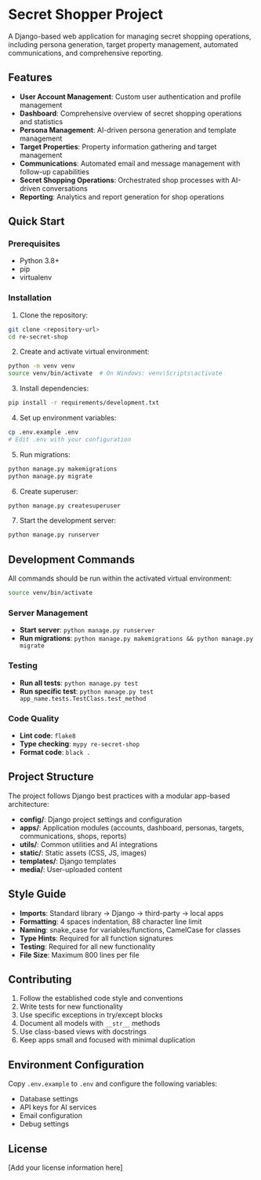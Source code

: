 # Secret Shopper Project

A Django-based web application for managing secret shopping operations, including persona generation, target property management, automated communications, and comprehensive reporting.

## Features

- **User Account Management**: Custom user authentication and profile management
- **Dashboard**: Comprehensive overview of secret shopping operations and statistics
- **Persona Management**: AI-driven persona generation and template management
- **Target Properties**: Property information gathering and target management
- **Communications**: Automated email and message management with follow-up capabilities
- **Secret Shopping Operations**: Orchestrated shop processes with AI-driven conversations
- **Reporting**: Analytics and report generation for shop operations

## Quick Start

### Prerequisites

- Python 3.8+
- pip
- virtualenv

### Installation

1. Clone the repository:
```bash
git clone <repository-url>
cd re-secret-shop
```

2. Create and activate virtual environment:
```bash
python -m venv venv
source venv/bin/activate  # On Windows: venv\Scripts\activate
```

3. Install dependencies:
```bash
pip install -r requirements/development.txt
```

4. Set up environment variables:
```bash
cp .env.example .env
# Edit .env with your configuration
```

5. Run migrations:
```bash
python manage.py makemigrations
python manage.py migrate
```

6. Create superuser:
```bash
python manage.py createsuperuser
```

7. Start the development server:
```bash
python manage.py runserver
```

## Development Commands

All commands should be run within the activated virtual environment:

```bash
source venv/bin/activate
```

### Server Management
- **Start server**: `python manage.py runserver`
- **Run migrations**: `python manage.py makemigrations && python manage.py migrate`

### Testing
- **Run all tests**: `python manage.py test`
- **Run specific test**: `python manage.py test app_name.tests.TestClass.test_method`

### Code Quality
- **Lint code**: `flake8`
- **Type checking**: `mypy re-secret-shop`
- **Format code**: `black .`

## Project Structure

The project follows Django best practices with a modular app-based architecture:

- **config/**: Django project settings and configuration
- **apps/**: Application modules (accounts, dashboard, personas, targets, communications, shops, reports)
- **utils/**: Common utilities and AI integrations
- **static/**: Static assets (CSS, JS, images)
- **templates/**: Django templates
- **media/**: User-uploaded content

## Style Guide

- **Imports**: Standard library → Django → third-party → local apps
- **Formatting**: 4 spaces indentation, 88 character line limit
- **Naming**: snake_case for variables/functions, CamelCase for classes
- **Type Hints**: Required for all function signatures
- **Testing**: Required for all new functionality
- **File Size**: Maximum 800 lines per file

## Contributing

1. Follow the established code style and conventions
2. Write tests for new functionality
3. Use specific exceptions in try/except blocks
4. Document all models with `__str__` methods
5. Use class-based views with docstrings
6. Keep apps small and focused with minimal duplication

## Environment Configuration

Copy `.env.example` to `.env` and configure the following variables:

- Database settings
- API keys for AI services
- Email configuration
- Debug settings

## License

[Add your license information here]